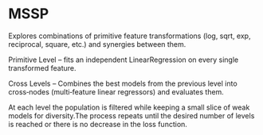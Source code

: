 # MSSP

Explores combinations of primitive feature transformations (log, sqrt, exp, reciprocal, square, etc.) and synergies between them.

Primitive Level – fits an independent LinearRegression on every single transformed feature.

Cross Levels – Combines the best models from the previous level into cross‑nodes (multi‑feature linear regressors) and evaluates them.

At each level the population is filtered while keeping a small slice of weak models for diversity.The process repeats until the desired number of levels is reached or there is no decrease in the loss function.
